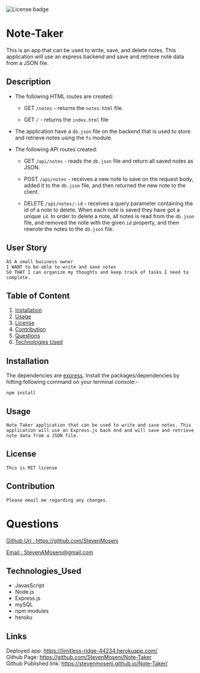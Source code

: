 ![License badge](https://img.shields.io/badge/license-MIT-green)

# Note-Taker

This is an app that can be used to write, save, and delete notes. 
This application will use an express backend and save and retrieve note data from a JSON file.

## Description


* The following HTML routes are created:

  * GET `/notes` - returns the `notes.html` file.

  * GET `/` -  returns the `index.html` file

* The application have a `db.json` file on the backend that is used to store and retrieve notes using the `fs` module.

* The following API routes created:

  * GET `/api/notes` -  reads the `db.json` file and return all saved notes as JSON.

  * POST `/api/notes` - receives a new note to save on the request body, added it to the `db.json` file, and then returned the new note to the client.

  * DELETE `/api/notes/:id` -  receives a query parameter containing the id of a note to delete. When each note is saved they have got a unique `id`. In order to delete a note,  all notes is read from the `db.json` file, and removed the note with the given `id` property, and then rewrote the notes to the `db.json` file.

## User Story
```
AS A small business owner
I WANT to be able to write and save notes
SO THAT I can organize my thoughts and keep track of tasks I need to complete.

```

## Table of Content
1. [Installation](#Installation)
2. [Usage](#Usage)
3. [License](#Licence)
4. [Contribution](#Contribution)
5. [Questions](#Questions)
6. [Technologies Used](#Technologies_Used)


## Installation
The dependencies are [express](https://expressjs.com/). Install the packages/dependencies by hitting following command on your terminal console:-
```
npm install

```


## Usage

```
Note Taker application that can be used to write and save notes. This application will use an Express.js back end and will save and retrieve note data from a JSON file.

```

## License

```
This is MIT license

```

## Contribution

```
Please email me regarding any changes. 
```

# Questions
 <a href="https://github.com/StevenMoseni">Github Url : https://github.com/StevenMoseni</a>

 <a href="StevenAMoseni@gmail.com">Email : StevenAMoseni@gmail.com</a>

 ## Technologies_Used
* JavasScript
* Node.js
* Express.js
* mySQL
* npm modules
* heroku

## Links 
Deployed app: https://limitless-ridge-44234.herokuapp.com/  <br/> 
Github Page: https://github.com/StevenMoseni/Note-Taker
 <br/> 
Github Published link: https://stevenmoseni.github.io/Note-Taker/
